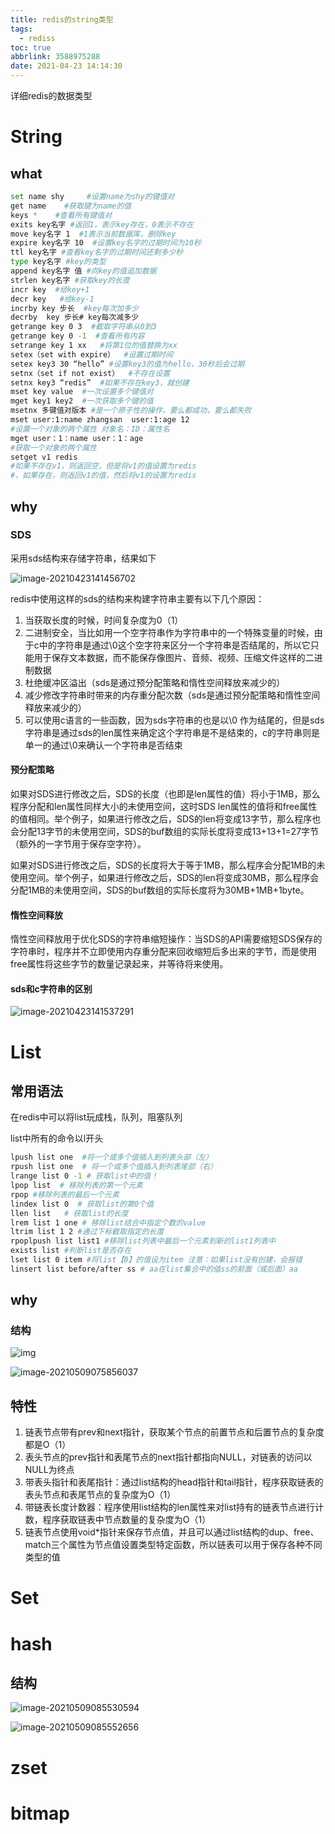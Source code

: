 ```yaml
---
title: redis的string类型
tags:
  - rediss
toc: true
abbrlink: 3588975288
date: 2021-04-23 14:14:30
---
```


详细redis的数据类型

<!-- more -->

# String

## what

```Bash
set name shy     #设置name为shy的键值对
get name    #获取键为name的值
keys *    #查看所有键值对
exits key名字 #返回1，表示key存在，0表示不存在
move key名字 1  #1表示当前数据库，删除key
expire key名字 10  #设置key名字的过期时间为10秒
ttl key名字 #查看key名字的过期时间还剩多少秒
type key名字 #key的类型
append key名字 值 #向key的值追加数据
strlen key名字 #获取key的长度
incr key  #给key+1
decr key   #给key-1
incrby key 步长  #key每次加多少
decrby  key 步长# key每次减多少
getrange key 0 3  #截取字符串从0到3
getrange key 0 -1  #查看所有内容
setrange key 1 xx   #将第1位的值替换为xx
setex（set with expire）  #设置过期时间
setex key3 30 “hello” #设置key3的值为hello，30秒后会过期
setnx（set if not exist）  #不存在设置
setnx key3 “redis”  #如果不存在key3，就创建
mset key value  #一次设置多个键值对
mget key1 key2  #一次获取多个键的值
msetnx 多键值对版本 #是一个原子性的操作，要么都成功，要么都失败 
mset user:1:name zhangsan  user:1:age 12
#设置一个对象的两个属性 对象名：ID：属性名
mget user：1：name user：1：age
#获取一个对象的两个属性
setget v1 redis
#如果不存在v1，则返回空，但是将v1的值设置为redis
#，如果存在，则返回v1的值，然后将v1的设置为redis
```

## why

### SDS

采用sds结构来存储字符串，结果如下

![image-20210423141456702](https://gitee.com/flow_disaster/blog-map-bed/raw/master/img/image-20210423141456702.png)

redis中使用这样的sds的结构来构建字符串主要有以下几个原因：

1. 当获取长度的时候，时间复杂度为0（1）
2. 二进制安全，当比如用一个空字符串作为字符串中的一个特殊变量的时候，由于c中的字符串是通过\0这个空字符来区分一个字符串是否结尾的，所以它只能用于保存文本数据，而不能保存像图片、音频、视频、压缩文件这样的二进制数据
3. 杜绝缓冲区溢出（sds是通过预分配策略和惰性空间释放来减少的）
4. 减少修改字符串时带来的内存重分配次数（sds是通过预分配策略和惰性空间释放来减少的）
5. 可以使用c语言的一些函数，因为sds字符串的也是以\0 作为结尾的，但是sds字符串是通过sds的len属性来确定这个字符串是不是结束的，c的字符串则是单一的通过\0来确认一个字符串是否结束

#### 预分配策略

如果对SDS进行修改之后，SDS的长度（也即是len属性的值）将小于1MB，那么程序分配和len属性同样大小的未使用空间，这时SDS len属性的值将和free属性的值相同。举个例子，如果进行修改之后，SDS的len将变成13字节，那么程序也会分配13字节的未使用空间，SDS的buf数组的实际长度将变成13+13+1=27字节（额外的一字节用于保存空字符）。

如果对SDS进行修改之后，SDS的长度将大于等于1MB，那么程序会分配1MB的未使用空间。举个例子，如果进行修改之后，SDS的len将变成30MB，那么程序会分配1MB的未使用空间，SDS的buf数组的实际长度将为30MB+1MB+1byte。

#### 惰性空间释放

惰性空间释放用于优化SDS的字符串缩短操作：当SDS的API需要缩短SDS保存的字符串时，程序并不立即使用内存重分配来回收缩短后多出来的字节，而是使用free属性将这些字节的数量记录起来，并等待将来使用。

#### sds和c字符串的区别

![image-20210423141537291](https://gitee.com/flow_disaster/blog-map-bed/raw/master/img/image-20210423141537291.png)

# List

## 常用语法

在redis中可以将list玩成栈，队列，阻塞队列

list中所有的命令以l开头

```Bash
lpush list one  #将一个或多个值插入到列表头部（左）
rpush list one  # 将一个或多个值插入到列表尾部（右）
lrange list 0 -1 # 获取list中的值！
lpop list  # 移除列表的第一个元素
rpop #移除列表的最后一个元素
lindex list 0  # 获取list的第0个值
llen list   # 获取list的长度
lrem list 1 one # 移除list结合中指定个数的value
ltrim list 1 2 #通过下标截取指定的长度
rpoplpush list list1 #移除list列表中最后一个元素到新的list1列表中
exists list #判断list是否存在
lset list 0 item #将list【0】的值设为item 注意：如果list没有创建，会报错
linsert list before/after ss # aa在list集合中的值ss的前面（或后面）aa
```

## why

### 结构

![img](https://gitee.com/flow_disaster/blog-map-bed/raw/master/img/image-20210509075834547.png)

![image-20210509075856037](https://gitee.com/flow_disaster/blog-map-bed/raw/master/img/image-20210509075856037.png)

## 特性

1. 链表节点带有prev和next指针，获取某个节点的前置节点和后置节点的复杂度都是O（1）
2. 表头节点的prev指针和表尾节点的next指针都指向NULL，对链表的访问以NULL为终点
3. 带表头指针和表尾指针：通过list结构的head指针和tail指针，程序获取链表的表头节点和表尾节点的复杂度为O（1）
4. 带链表长度计数器：程序使用list结构的len属性来对list持有的链表节点进行计数，程序获取链表中节点数量的复杂度为O（1）
5. 链表节点使用void*指针来保存节点值，并且可以通过list结构的dup、free、match三个属性为节点值设置类型特定函数，所以链表可以用于保存各种不同类型的值

# Set

# hash

## 结构

![image-20210509085530594](https://gitee.com/flow_disaster/blog-map-bed/raw/master/img/image-20210509085530594.png)

![image-20210509085552656](https://gitee.com/flow_disaster/blog-map-bed/raw/master/img/image-20210509085552656.png)

# zset

# bitmap
